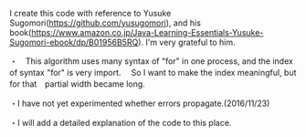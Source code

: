  I create this code with reference to Yusuke Sugomori(https://github.com/yusugomori), and 
his book(https://www.amazon.co.jp/Java-Learning-Essentials-Yusuke-Sugomori-ebook/dp/B01956B5RQ).
I'm very grateful to him.

・　This algorithm uses many syntax of "for" in one process, and the index of syntax "for" is very import.
　So I want to make the index meaningful, but for that　partial width became long.

・I have not yet experimented whether errors propagate.(2016/11/23)
 
・I will add a detailed explanation of the code to this place.
